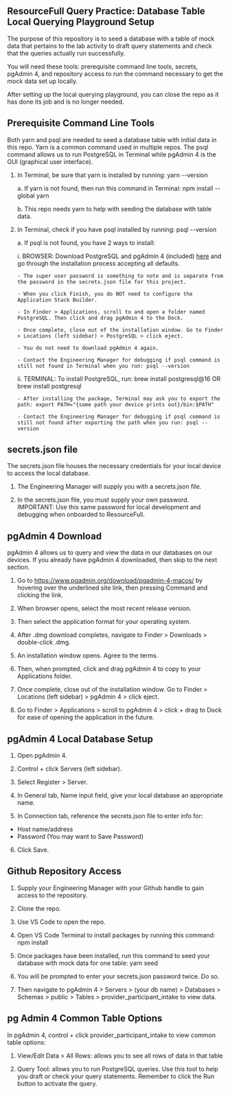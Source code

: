 ## ResourceFull Query Practice: Database Table Local Querying Playground Setup

The purpose of this repository is to seed a database with a table of mock data that pertains to the lab activity to draft query statements and check that the queries actually run successfully.

You will need these tools: prerequisite command line tools, secrets, pgAdmin 4, and repository access to run the command necessary to get the mock data set up locally.

After setting up the local querying playground, you can close the repo as it has done its job and is no longer needed.

## Prerequisite Command Line Tools

Both yarn and psql are needed to seed a database table with initial data in this repo. Yarn is a common command used in multiple repos. The psql command allows us to run PostgreSQL in Terminal while pgAdmin 4 is the GUI (graphical user interface).

1.  In Terminal, be sure that yarn is installed by running: yarn --version

    a. If yarn is not found, then run this command in Terminal: npm install --global yarn

    b. This repo needs yarn to help with seeding the database with table data.

2.  In Terminal, check if you have psql installed by running: psql --version

    a. If psql is not found, you have 2 ways to install:

    i. BROWSER: Download PostgreSQL and pgAdmin 4 (included) [here](https://www.enterprisedb.com/downloads/postgres-postgresql-downloads) and go through the installation process accepting all defaults.

        - The super user password is something to note and is separate from the password in the secrets.json file for this project.

        - When you click Finish, you do NOT need to configure the Application Stack Builder.

        - In Finder > Applications, scroll to and open a folder named PostgreSQL. Then click and drag pgAdmin 4 to the Dock.

        - Once complete, close out of the installation window. Go to Finder > Locations (left sidebar) > PostgreSQL > click eject.

        - You do not need to download pgAdmin 4 again.

        - Contact the Engineering Manager for debugging if psql command is still not found in Terminal when you run: psql --version

    ii. TERMINAL: To install PostgreSQL, run: brew install postgresql@16 OR brew install postgresql

        - After installing the package, Terminal may ask you to export the path: export PATH="{some path your device prints out}/bin:$PATH"

        - Contact the Engineering Manager for debugging if psql command is still not found after exporting the path when you run: psql --version

## secrets.json file

The secrets.json file houses the necessary credentials for your local device to access the local database.

1. The Engineering Manager will supply you with a secrets.json file.

2. In the secrets.json file, you must supply your own password. IMPORTANT: Use this same password for local development and debugging when onboarded to ResourceFull.

## pgAdmin 4 Download

pgAdmin 4 allows us to query and view the data in our databases on our devices. If you already have pgAdmin 4 downloaded, then skip to the next section.

1. Go to https://www.pgadmin.org/download/pgadmin-4-macos/ by hovering over the underlined site link, then pressing Command and clicking the link.

2. When browser opens, select the most recent release version.

3. Then select the application format for your operating system.

4. After .dmg download completes, navigate to Finder > Downloads > double-click .dmg.

5. An installation window opens. Agree to the terms.

6. Then, when prompted, click and drag pgAdmin 4 to copy to your Applications folder.

7. Once complete, close out of the installation window. Go to Finder > Locations (left sidebar) > pgAdmin 4 > click eject.

8. Go to Finder > Applications > scroll to pgAdmin 4 > click + drag to Dock for ease of opening the application in the future.

## pgAdmin 4 Local Database Setup

1. Open pgAdmin 4.

2. Control + click Servers (left sidebar).

3. Select Register > Server.

4. In General tab, Name input field, give your local database an appropriate name.

5. In Connection tab, reference the secrets.json file to enter info for:

- Host name/address
- Password
  (You may want to Save Password)

6. Click Save.

## Github Repository Access

1. Supply your Engineering Manager with your Github handle to gain access to the repository.

2. Clone the repo.

3. Use VS Code to open the repo.

4. Open VS Code Terminal to install packages by running this command: npm install

5. Once packages have been installed, run this command to seed your database with mock data for one table: yarn seed

6. You will be prompted to enter your secrets.json password twice. Do so.

7. Then navigate to pgAdmin 4 > Servers > (your db name) > Databases > Schemas > public > Tables > provider_participant_intake to view data.

## pg Admin 4 Common Table Options

In pgAdmin 4, control + click provider_participant_intake to view common table options:

1. View/Edit Data > All Rows: allows you to see all rows of data in that table

2. Query Tool: allows you to run PostgreSQL queries. Use this tool to help you draft or check your query statements. Remember to click the Run button to activate the query.
